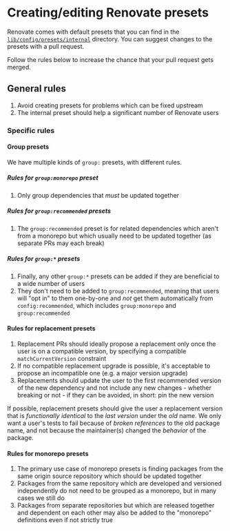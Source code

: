 # Creating/editing Renovate presets

Renovate comes with default presets that you can find in the [`lib/config/presets/internal`](https://github.com/renovatebot/renovate/tree/main/lib/config/presets/internal) directory.
You can suggest changes to the presets with a pull request.

Follow the rules below to increase the chance that your pull request gets merged.

## General rules

1. Avoid creating presets for problems which can be fixed upstream
1. The internal preset should help a significant number of Renovate users

### Specific rules

#### Group presets

We have multiple kinds of `group:` presets, with different rules.

##### Rules for `group:monorepo` preset

1. Only group dependencies that _must_ be updated together

##### Rules for `group:recommended` presets

1. The `group:recommended` preset is for related dependencies which aren't from a monorepo but which usually need to be updated together (as separate PRs may each break)

##### Rules for `group:*` presets

1. Finally, any other `group:*` presets can be added if they are beneficial to a wide number of users
1. They don't need to be added to `group:recommended`, meaning that users will "opt in" to them one-by-one and _not_ get them automatically from `config:recommended`, which includes `group:monorepo` and `group:recommended`

#### Rules for replacement presets

1. Replacement PRs should ideally propose a replacement only once the user is on a compatible version, by specifying a compatible `matchCurrentVersion` constraint
1. If no compatible replacement upgrade is possible, it's acceptable to propose an incompatible one (e.g. a major version upgrade)
1. Replacements should update the user to the first recommended version of the new dependency and not include any new changes - whether breaking or not - if they can be avoided, in short: pin the new version

If possible, replacement presets should give the user a replacement version that is _functionally identical_ to the _last version_ under the _old_ name.
We only want a user's tests to fail because of _broken references_ to the old package name, and not because the maintainer(s) changed the _behavior_ of the package.

#### Rules for monorepo presets

1. The primary use case of monorepo presets is finding packages from the same origin source repository which should be updated together
1. Packages from the same repository which are developed and versioned independently do not need to be grouped as a monorepo, but in many cases we still do
1. Packages from separate repositories but which are released together and dependent on each other may also be added to the "monorepo" definitions even if not strictly true
